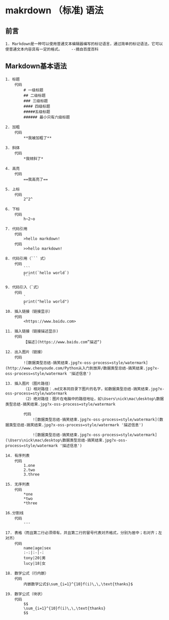 # makrdown （标准) 语法

## 前言
    1. Markdown是一种可以使用普通文本编辑器编写的标记语言，通过简单的标记语法，它可以使普通文本内容具有一定的格式。    --摘自百度百科
    
## Markdown基本语法
    1. 标题
        代码
            # 一级标题
            ## 二级标题
            ### 三级标题
            #### 四级标题
            #####五级标题
            ###### 最小只有六级标题
            
    2. 加粗
        代码
            **我被加粗了**
    
    3. 斜体
        代码
            *我倾斜了*
      
    4. 高亮
        代码
            ==我高亮了==
            
    5. 上标
        代码
            2^2^
    
    6. 下标
        代码
            h~2~o
            
    7. 代码引用
        代码
            >hello markdown!
        代码
            >>hello markdown!
                     
    8. 代码引用（``` 式）
        代码
            ```
            print(`hello world`)
            ```            
            
    9. 代码引入（`式）
        代码
            `
            print("hello world")
            `
    10. 插入链接（链接显示）
        代码
            <https://www.baidu.com>
            
    11. 插入链接（链接描述显示)
        代码
            【描述](https://www.baidu.com”描述“)
            
    12. 出入图片（链接）
        代码
            ![数据类型总结-搞笑结束.jpg?x-oss-process=style/watermark](http://www.chenyoude.com/Python从入门到放弃/数据类型总结-搞笑结束.jpg?x-oss-process=style/watermark '描述信息')
            
    13. 插入图片（图片路径）
            （1）相对路径：.md文本同目录下图片的名字，如数据类型总结-搞笑结束.jpg?x-oss-process=style/watermark
            （2）绝对路径：图片在电脑中的路径地址，如\Users\nick\mac\desktop\数据类型总结-搞笑结束.jpg?x-oss-process=style/watermark
            
            代码
                ![数据类型总结-搞笑结束.jpg?x-oss-process=style/watermark](数据类型总结-搞笑结束.jpg?x-oss-process=style/watermark '描述信息')
                
                ![数据类型总结-搞笑结束.jpg?x-oss-process=style/watermark](\Users\nick\mac\desktop\数据类型总结-搞笑结束.jpg?x-oss-process=style/watermark '描述信息')
               
    14. 有序列表
        代码
            1.one
            2.two
            3.three
        
    15. 无序列表
        代码
            *one
            *two
            *three
           
    16.分割线
        代码
            ---
         
    17. 表格（而且第二行必须得有，并且第二行的冒号代表对齐格式，分别为居中；右对齐；左对齐）
        代码
            name|age|sex
            :-:|:-|-:
            tony|20|男
            lucy|18|女
           
    18. 数学公式（行内嵌）
        代码
            内嵌数学公式$\sum_{i=1}^{10}f(i)\,\,\text{thanks}$
     
    19. 数学公式（块状）
        代码
            $$
            \sum_{i=1}^{10}f(i)\,\,\text{thanks}
            $$